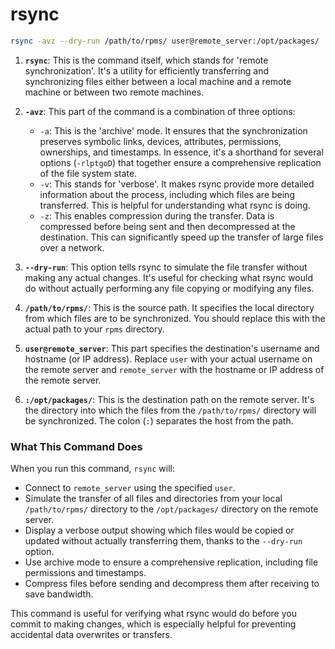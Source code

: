 # rsync 

```bash
rsync -avz --dry-run /path/to/rpms/ user@remote_server:/opt/packages/
```

1. **`rsync`**: This is the command itself, which stands for 'remote synchronization'. It's a utility for efficiently transferring and synchronizing files either between a local machine and a remote machine or between two remote machines.

2. **`-avz`**: This part of the command is a combination of three options:
   - `-a`: This is the 'archive' mode. It ensures that the synchronization preserves symbolic links, devices, attributes, permissions, ownerships, and timestamps. In essence, it's a shorthand for several options (`-rlptgoD`) that together ensure a comprehensive replication of the file system state.
   - `-v`: This stands for 'verbose'. It makes rsync provide more detailed information about the process, including which files are being transferred. This is helpful for understanding what rsync is doing.
   - `-z`: This enables compression during the transfer. Data is compressed before being sent and then decompressed at the destination. This can significantly speed up the transfer of large files over a network.

3. **`--dry-run`**: This option tells rsync to simulate the file transfer without making any actual changes. It's useful for checking what rsync would do without actually performing any file copying or modifying any files.

4. **`/path/to/rpms/`**: This is the source path. It specifies the local directory from which files are to be synchronized. You should replace this with the actual path to your `rpms` directory.

5. **`user@remote_server`**: This part specifies the destination's username and hostname (or IP address). Replace `user` with your actual username on the remote server and `remote_server` with the hostname or IP address of the remote server.

6. **`:/opt/packages/`**: This is the destination path on the remote server. It's the directory into which the files from the `/path/to/rpms/` directory will be synchronized. The colon (`:`) separates the host from the path.

### What This Command Does

When you run this command, `rsync` will:

- Connect to `remote_server` using the specified `user`.
- Simulate the transfer of all files and directories from your local `/path/to/rpms/` directory to the `/opt/packages/` directory on the remote server.
- Display a verbose output showing which files would be copied or updated without actually transferring them, thanks to the `--dry-run` option.
- Use archive mode to ensure a comprehensive replication, including file permissions and timestamps.
- Compress files before sending and decompress them after receiving to save bandwidth.

This command is useful for verifying what rsync would do before you commit to making changes, which is especially helpful for preventing accidental data overwrites or transfers.
